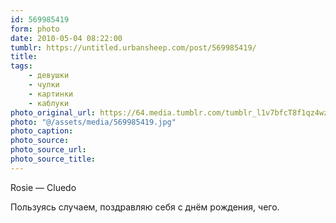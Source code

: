 ```yaml
---
id: 569985419
form: photo
date: 2010-05-04 08:22:00
tumblr: https://untitled.urbansheep.com/post/569985419/
title:
tags:
    - девушки
    - чулки
    - картинки
    - каблуки
photo_original_url: https://64.media.tumblr.com/tumblr_l1v7bfcT8f1qz4wzio1_1280.jpg
photo: "@/assets/media/569985419.jpg"
photo_caption:
photo_source:
photo_source_url:
photo_source_title:
---
```


<p>Rosie — Cluedo</p>

<p>Пользуясь случаем, поздравляю себя с днём рождения, чего.</p>
